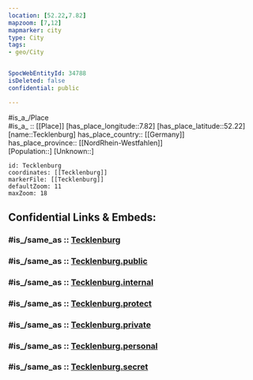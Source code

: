 ```yaml
---
location: [52.22,7.82] 
mapzoom: [7,12] 
mapmarker: city 
type: City
tags:
- geo/City


SpocWebEntityId: 34788
isDeleted: false
confidential: public

---
```

#is_a_/Place  
#is_a_ :: [[Place]] 
[has_place_longitude::7.82] 
[has_place_latitude::52.22] 
[name::Tecklenburg] 
has_place_country:: [[Germany]]  
has_place_province:: [[NordRhein-Westfahlen]]  
[Population::] 
[Unknown::] 


```leaflet
id: Tecklenburg
coordinates: [[Tecklenburg]] 
markerFile: [[Tecklenburg]] 
defaultZoom: 11 
maxZoom: 18
```


## Confidential Links & Embeds: 

### #is_/same_as :: [Tecklenburg](/_Standards/Earth/Continent/Europe/Europe~Central/Germany/Germany~West/Nordrhein-Westfalen/counties~NW/Steinfurt/cities~Steinfurt/Tecklenburg.md) 

### #is_/same_as :: [Tecklenburg.public](/_public/Earth/Continent/Europe/Europe~Central/Germany/Germany~West/Nordrhein-Westfalen/counties~NW/Steinfurt/cities~Steinfurt/Tecklenburg.public.md) 

### #is_/same_as :: [Tecklenburg.internal](/_internal/Earth/Continent/Europe/Europe~Central/Germany/Germany~West/Nordrhein-Westfalen/counties~NW/Steinfurt/cities~Steinfurt/Tecklenburg.internal.md) 

### #is_/same_as :: [Tecklenburg.protect](/_protect/Earth/Continent/Europe/Europe~Central/Germany/Germany~West/Nordrhein-Westfalen/counties~NW/Steinfurt/cities~Steinfurt/Tecklenburg.protect.md) 

### #is_/same_as :: [Tecklenburg.private](/_private/Earth/Continent/Europe/Europe~Central/Germany/Germany~West/Nordrhein-Westfalen/counties~NW/Steinfurt/cities~Steinfurt/Tecklenburg.private.md) 

### #is_/same_as :: [Tecklenburg.personal](/_personal/Earth/Continent/Europe/Europe~Central/Germany/Germany~West/Nordrhein-Westfalen/counties~NW/Steinfurt/cities~Steinfurt/Tecklenburg.personal.md) 

### #is_/same_as :: [Tecklenburg.secret](/_secret/Earth/Continent/Europe/Europe~Central/Germany/Germany~West/Nordrhein-Westfalen/counties~NW/Steinfurt/cities~Steinfurt/Tecklenburg.secret.md)

